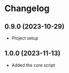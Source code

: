 Changelog
=========


0.9.0 (2023-10-29)
------------------
- Project setup


1.0.0 (2023-11-13)
------------------
- Added the core script
